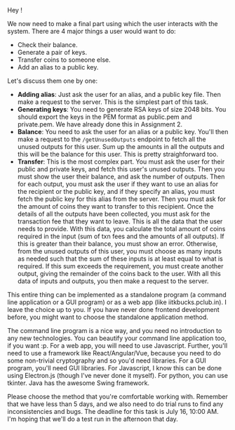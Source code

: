 Hey !

We now need to make a final part using which the user interacts with the system. There are 4 major things a user would want to do:
 - Check their balance.
 - Generate a pair of keys.
 - Transfer coins to someone else.
 - Add an alias to a public key.

Let's discuss them one by one:

 - **Adding alias**: Just ask the user for an alias, and a public key file. Then make a request to the server. This is the simplest part of this task.
 - **Generating keys**: You need to generate RSA keys of size 2048 bits. You should export the keys in the PEM format as public.pem and private.pem. We have already done this in Assignment 2.
 - **Balance**: You need to ask the user for an alias or a public key. You'll then make a request to the `/getUnusedOutputs` endpoint to fetch all the unused outputs for this user. Sum up the amounts in all the outputs and this will be the balance for this user. This is pretty straighforward too.
 - **Transfer**: This is the most complex part. You must ask the user for their public and private keys, and fetch this user's unused outputs. Then you must show the user their balance, and ask the number of outputs. Then for each output, you must ask the user if they want to use an alias for the recipient or the public key, and if they specify an alias, you must fetch the public key for this alias from the server. Then you must ask for the amount of coins they want to transfer to this recipient. Once the details of all the outputs have been collected, you must ask for the transaction fee that they want to leave. This is all the data that the user needs to provide. With this data, you calculate the total amount of coins required in the input (sum of txn fees and the amounts of all outputs). If this is greater than their balance, you must show an error. Otherwise, from the unused outputs of this user, you must choose as many inputs as needed such that the sum of these inputs is at least equal to what is required. If this sum exceeds the requirement, you must create another output, giving the remainder of the coins back to the user. With all this data of inputs and outputs, you then make a request to the server.


This entire thing can be implemented as a standalone program (a command line application or a GUI program) or as a web app (like iitkbucks.pclub.in). I leave the choice up to you. If you have never done frontend development before, you might want to choose the standalone application method. 

The command line program is a nice way, and you need no introduction to any new technologies. You can beautify your command line application too, if you want :p.
For a web app, you will need to use Javascript. Further, you'll need to use a framework like React/Angular/Vue, because you need to do some non-trivial cryptography and so you'd need libraries.
For a GUI program, you'll need GUI libraries. For Javascript, I know this can be done using Electron.js (though I've never done it myself). For python, you can use tkinter. Java has the awesome Swing framework.

Please choose the method that you're comfortable working with. Remember that we have less than 5 days, and we also need to do trial runs to find any inconsistencies and bugs. The deadline for this task is July 16, 10:00 AM. I'm hoping that we'll do a test run in the afternoon that day.
